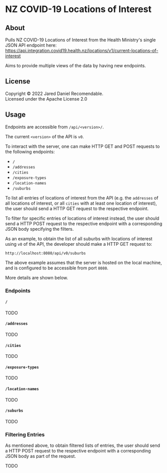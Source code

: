 # NZ COVID-19 Locations of Interest
## About
Pulls NZ COVID-19 Locations of Interest from the Health Ministry's single JSON API endpoint here:
https://api.integration.covid19.health.nz/locations/v1/current-locations-of-interest

Aims to provide multiple views of the data by having new endpoints.

## License
Copyright &copy; 2022 Jared Daniel Recomendable.  
Licensed under the Apache License 2.0


## Usage
Endpoints are accessible from `/api/<version>/`.

The current `<version>` of the API is `v0`.

To interact with the server, one can make HTTP GET and POST requests to the following endpoints:
* `/`
* `/addresses`
* `/cities`
* `/exposure-types`
* `/location-names`
* `/suburbs`

To list all entries of locations of interest from the API (e.g. the `addresses` of all locations of interest, or all
`cities` with at least one location of interest), the user should send a HTTP GET request to the respective endpoint.

To filter for specific entries of locations of interest instead, the user should send a HTTP POST request to the
respective endpoint with a corresponding JSON body specifying the filters.

As an example, to obtain the list of all suburbs with locations of interest using `v0` of the API, the developer should
make a HTTP GET request to:
```
http://localhost:8080/api/v0/suburbs
```
The above example assumes that the server is hosted on the local machine, and is configured to be accessible from port
`8080`.

More details are shown below.

### Endpoints
#### `/`
TODO

#### `/addresses`
TODO

#### `/cities`
TODO

#### `/exposure-types`
TODO

#### `/location-names`
TODO

#### `/suburbs`
TODO

### Filtering Entries
As mentioned above, to obtain filtered lists of entries, the user should send a HTTP POST request to the respective
endpoint with a corresponding JSON body as part of the request.

TODO
